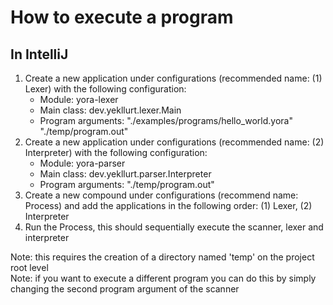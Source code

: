 # How to execute a program

## In IntelliJ

1. Create a new application under configurations (recommended name: (1) Lexer) with the following
   configuration:
    - Module: yora-lexer
    - Main class: dev.yekllurt.lexer.Main
    - Program arguments: "./examples/programs/hello_world.yora" "./temp/program.out"
2. Create a new application under configurations (recommended name: (2) Interpreter) with the following configuration:
    - Module: yora-parser
    - Main class: dev.yekllurt.parser.Interpreter
    - Program arguments: "./temp/program.out"
3. Create a new compound under configurations (recommend name: Process) and add the applications in the following
   order: (1) Lexer, (2) Interpreter
4. Run the Process, this should sequentially execute the scanner, lexer and interpreter

Note: this requires the creation of a directory named 'temp' on the project root level <br>
Note: if you want to execute a different program you can do this by simply changing the second program argument of the
scanner